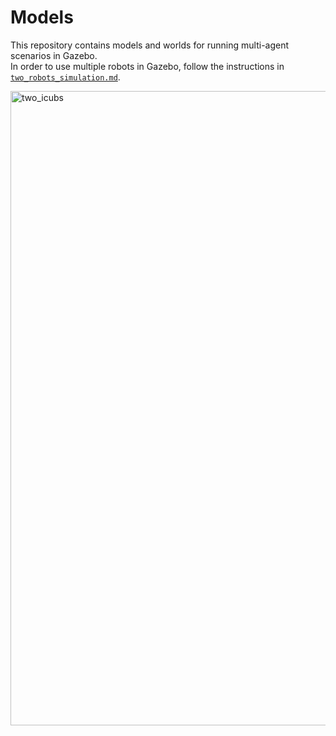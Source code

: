 # Models
This repository contains models and worlds for running multi-agent scenarios in Gazebo.  
In order to use multiple robots in Gazebo, follow the instructions in [`two_robots_simulation.md`](https://github.com/icub-tech-iit/documentation/blob/master/docs/icub_setup_multiple_robots/two_robots_simulation.md).

<img width="1015" alt="two_icubs" src="https://github.com/ami-iit/paper_rapetti_2023_icra_ergonomic_payload_lifting/assets/35487806/9a6a47b0-1b5c-4c30-93bb-84e3b6e4e4ea">
